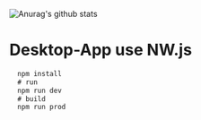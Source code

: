 ![Anurag's github stats](https://github-readme-stats.vercel.app/api?username=tilkofjin&show_icons=true&theme=dracula)

# Desktop-App use NW.js 

```js
  npm install
  # run
  npm run dev
  # build
  npm run prod
```
